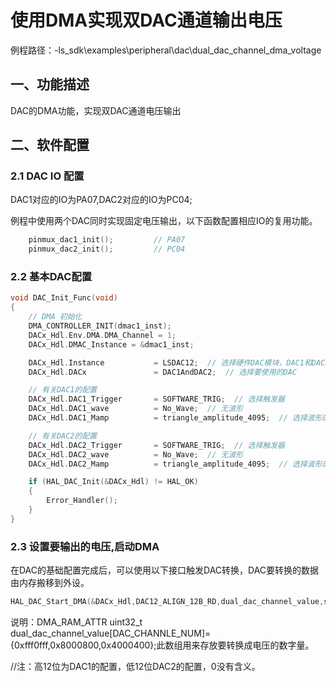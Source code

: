 # 使用DMA实现双DAC通道输出电压

例程路径：-ls_sdk\examples\peripheral\dac\dual_dac_channel_dma_voltage

## 一、功能描述

DAC的DMA功能，实现双DAC通道电压输出

## 二、软件配置

### 2.1 DAC IO 配置

DAC1对应的IO为PA07,DAC2对应的IO为PC04;

例程中使用两个DAC同时实现固定电压输出，以下函数配置相应IO的复用功能。

```c
    pinmux_dac1_init();         // PA07
    pinmux_dac2_init();         // PC04
```

### 2.2 基本DAC配置

```c
void DAC_Init_Func(void)
{
    // DMA 初始化
    DMA_CONTROLLER_INIT(dmac1_inst);
    DACx_Hdl.Env.DMA.DMA_Channel = 1;
    DACx_Hdl.DMAC_Instance = &dmac1_inst;

    DACx_Hdl.Instance           = LSDAC12;  // 选择硬件DAC模块，DAC1和DAC2的基址相同
    DACx_Hdl.DACx               = DAC1AndDAC2;  // 选择要使用的DAC

    // 有关DAC1的配置
    DACx_Hdl.DAC1_Trigger       = SOFTWARE_TRIG;  // 选择触发器
    DACx_Hdl.DAC1_wave          = No_Wave;  // 无波形
    DACx_Hdl.DAC1_Mamp          = triangle_amplitude_4095;  // 选择波形的峰值

    // 有关DAC2的配置
    DACx_Hdl.DAC2_Trigger       = SOFTWARE_TRIG;  // 选择触发器
    DACx_Hdl.DAC2_wave          = No_Wave;  // 无波形
    DACx_Hdl.DAC2_Mamp          = triangle_amplitude_4095;  // 选择波形的峰值

    if (HAL_DAC_Init(&DACx_Hdl) != HAL_OK)
    {
        Error_Handler();
    }
}
```

### 2.3 设置要输出的电压,启动DMA

在DAC的基础配置完成后，可以使用以下接口触发DAC转换，DAC要转换的数据由内存搬移到外设。

```c
HAL_DAC_Start_DMA(&DACx_Hdl,DAC12_ALIGN_12B_RD,dual_dac_channel_value,sizeof(dual_dac_channel_value),HAL_DAC_ConvCpltCallback);
```

说明：DMA_RAM_ATTR uint32_t dual_dac_channel_value[DAC_CHANNLE_NUM]={0xfff0fff,0x8000800,0x4000400};此数组用来存放要转换成电压的数字量。

//注：高12位为DAC1的配置，低12位DAC2的配置，0没有含义。